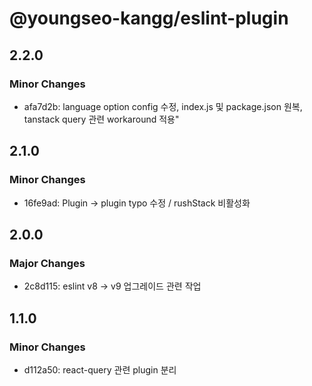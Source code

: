 # @youngseo-kangg/eslint-plugin

## 2.2.0

### Minor Changes

- afa7d2b: language option config 수정, index.js 및 package.json 원복, tanstack query 관련 workaround 적용"

## 2.1.0

### Minor Changes

- 16fe9ad: Plugin -> plugin typo 수정 / rushStack 비활성화

## 2.0.0

### Major Changes

- 2c8d115: eslint v8 -> v9 업그레이드 관련 작업

## 1.1.0

### Minor Changes

- d112a50: react-query 관련 plugin 분리
